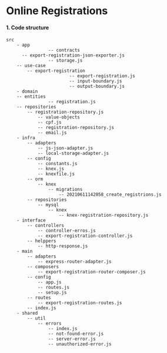 # Online Registrations

#### 1. Code structure
    src
	    - app
					-- contracts
          -- export-registration-json-exporter.js
                	-- storage.js
		-- use-case
			-- export-registration
                    		-- export-registration.js
                    		-- input-boundary.js
                    		-- output-boundary.js
	    - domain
		-- entities
                	-- registration.js
		-- repositories
			-- registration-repository.js
            	-- value-objects
			    -- cpf.js
                -- registration-repository.js
                -- email.js
	    - infra
			-- adapters
                -- js-json-adapter.js
                -- local-storage-adapter.js
            -- config
                -- constants.js
			    -- knex.js
                -- knexfile.js
            -- orm
                -- knex
                    -- migrations
                        -- 20210611142058_create_registrions.js
            -- repositories
                -- mysql
                    -- knex
                        -- knex-registration-repository.js
	    - interface
			-- controllers
                -- controller-erros.js
                -- export-registration-controller.js
			-- helppers
			    -- http-response.js
	    - main
			-- adapters
                -- express-router-adapter.js
			-- composers
			    -- export-registration-router-composer.js             
			-- config
			    -- app.js             
                -- routes.js     
                -- setup.js             
			-- routes
			    -- export-registration-routes.js             
            -- index.js
	    - shared
			-- util
                -- errors
                    -- index.js
                    -- not-found-error.js
                    -- server-error.js
                    -- unauthorized-error.js
